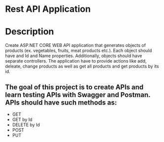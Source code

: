 # Rest API Application

# Description 
Create ASP.NET CORE WEB API application that generates objects of products (ex. vegetables, fruits, meat products etc.). Each object should have and Id and Name properties. Additionally, objects should have separate controllers. The application have to provide actions like add, deleate, change products as well as get all products and get products by its id.

## The goal of this project is to create APIs and learn testing APIs with Swagger and Postman. APIs should have such methods as:
- GET
- GET by Id
- DELETE by Id
- POST
- PUT

